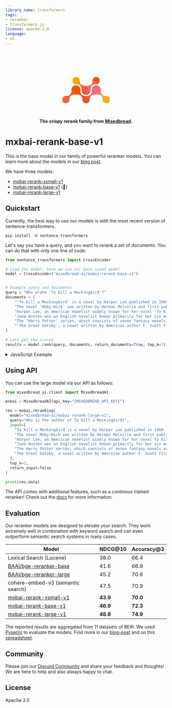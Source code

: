 ```yaml
---
library_name: transformers
tags:
- reranker
- transformers.js
license: apache-2.0
language:
- en
---
```

<br><br>

<p align="center">
<svg xmlns="http://www.w3.org/2000/svg" xml:space="preserve" viewBox="0 0 2020 1130" width="150" height="150" aria-hidden="true"><path fill="#e95a0f" d="M398.167 621.992c-1.387-20.362-4.092-40.739-3.851-61.081.355-30.085 6.873-59.139 21.253-85.976 10.487-19.573 24.09-36.822 40.662-51.515 16.394-14.535 34.338-27.046 54.336-36.182 15.224-6.955 31.006-12.609 47.829-14.168 11.809-1.094 23.753-2.514 35.524-1.836 23.033 1.327 45.131 7.255 66.255 16.75 16.24 7.3 31.497 16.165 45.651 26.969 12.997 9.921 24.412 21.37 34.158 34.509 11.733 15.817 20.849 33.037 25.987 52.018 3.468 12.81 6.438 25.928 7.779 39.097 1.722 16.908 1.642 34.003 2.235 51.021.427 12.253.224 24.547 1.117 36.762 1.677 22.93 4.062 45.764 11.8 67.7 5.376 15.239 12.499 29.55 20.846 43.681l-18.282 20.328c-1.536 1.71-2.795 3.665-4.254 5.448l-19.323 23.533c-13.859-5.449-27.446-11.803-41.657-16.086-13.622-4.106-27.793-6.765-41.905-8.775-15.256-2.173-30.701-3.475-46.105-4.049-23.571-.879-47.178-1.056-70.769-1.029-10.858.013-21.723 1.116-32.57 1.926-5.362.4-10.69 1.255-16.464 1.477-2.758-7.675-5.284-14.865-7.367-22.181-3.108-10.92-4.325-22.554-13.16-31.095-2.598-2.512-5.069-5.341-6.883-8.443-6.366-10.884-12.48-21.917-18.571-32.959-4.178-7.573-8.411-14.375-17.016-18.559-10.34-5.028-19.538-12.387-29.311-18.611-3.173-2.021-6.414-4.312-9.952-5.297-5.857-1.63-11.98-2.301-17.991-3.376z"></path><path fill="#ed6d7b" d="M1478.998 758.842c-12.025.042-24.05.085-36.537-.373-.14-8.536.231-16.569.453-24.607.033-1.179-.315-2.986-1.081-3.4-.805-.434-2.376.338-3.518.81-.856.354-1.562 1.069-3.589 2.521-.239-3.308-.664-5.586-.519-7.827.488-7.544 2.212-15.166 1.554-22.589-1.016-11.451 1.397-14.592-12.332-14.419-3.793.048-3.617-2.803-3.332-5.331.499-4.422 1.45-8.803 1.77-13.233.311-4.316.068-8.672.068-12.861-2.554-.464-4.326-.86-6.12-1.098-4.415-.586-6.051-2.251-5.065-7.31 1.224-6.279.848-12.862 1.276-19.306.19-2.86-.971-4.473-3.794-4.753-4.113-.407-8.242-1.057-12.352-.975-4.663.093-5.192-2.272-4.751-6.012.733-6.229 1.252-12.483 1.875-18.726l1.102-10.495c-5.905-.309-11.146-.805-16.385-.778-3.32.017-5.174-1.4-5.566-4.4-1.172-8.968-2.479-17.944-3.001-26.96-.26-4.484-1.936-5.705-6.005-5.774-9.284-.158-18.563-.594-27.843-.953-7.241-.28-10.137-2.764-11.3-9.899-.746-4.576-2.715-7.801-7.777-8.207-7.739-.621-15.511-.992-23.207-1.961-7.327-.923-14.587-2.415-21.853-3.777-5.021-.941-10.003-2.086-15.003-3.14 4.515-22.952 13.122-44.382 26.284-63.587 18.054-26.344 41.439-47.239 69.102-63.294 15.847-9.197 32.541-16.277 50.376-20.599 16.655-4.036 33.617-5.715 50.622-4.385 33.334 2.606 63.836 13.955 92.415 31.15 15.864 9.545 30.241 20.86 42.269 34.758 8.113 9.374 15.201 19.78 21.718 30.359 10.772 17.484 16.846 36.922 20.611 56.991 1.783 9.503 2.815 19.214 3.318 28.876.758 14.578.755 29.196.65 44.311l-51.545 20.013c-7.779 3.059-15.847 5.376-21.753 12.365-4.73 5.598-10.658 10.316-16.547 14.774-9.9 7.496-18.437 15.988-25.083 26.631-3.333 5.337-7.901 10.381-12.999 14.038-11.355 8.144-17.397 18.973-19.615 32.423l-6.988 41.011z"></path><path fill="#ec663e" d="M318.11 923.047c-.702 17.693-.832 35.433-2.255 53.068-1.699 21.052-6.293 41.512-14.793 61.072-9.001 20.711-21.692 38.693-38.496 53.583-16.077 14.245-34.602 24.163-55.333 30.438-21.691 6.565-43.814 8.127-66.013 6.532-22.771-1.636-43.88-9.318-62.74-22.705-20.223-14.355-35.542-32.917-48.075-54.096-9.588-16.203-16.104-33.55-19.201-52.015-2.339-13.944-2.307-28.011-.403-42.182 2.627-19.545 9.021-37.699 17.963-55.067 11.617-22.564 27.317-41.817 48.382-56.118 15.819-10.74 33.452-17.679 52.444-20.455 8.77-1.282 17.696-1.646 26.568-2.055 11.755-.542 23.534-.562 35.289-1.11 8.545-.399 17.067-1.291 26.193-1.675 1.349 1.77 2.24 3.199 2.835 4.742 4.727 12.261 10.575 23.865 18.636 34.358 7.747 10.084 14.83 20.684 22.699 30.666 3.919 4.972 8.37 9.96 13.609 13.352 7.711 4.994 16.238 8.792 24.617 12.668 5.852 2.707 12.037 4.691 18.074 6.998z"></path><path fill="#ea580e" d="M1285.167 162.995c3.796-29.75 13.825-56.841 32.74-80.577 16.339-20.505 36.013-36.502 59.696-47.614 14.666-6.881 29.971-11.669 46.208-12.749 10.068-.669 20.239-1.582 30.255-.863 16.6 1.191 32.646 5.412 47.9 12.273 19.39 8.722 36.44 20.771 50.582 36.655 15.281 17.162 25.313 37.179 31.49 59.286 5.405 19.343 6.31 39.161 4.705 58.825-2.37 29.045-11.836 55.923-30.451 78.885-10.511 12.965-22.483 24.486-37.181 33.649-5.272-5.613-10.008-11.148-14.539-16.846-5.661-7.118-10.958-14.533-16.78-21.513-4.569-5.478-9.548-10.639-14.624-15.658-3.589-3.549-7.411-6.963-11.551-9.827-5.038-3.485-10.565-6.254-15.798-9.468-8.459-5.195-17.011-9.669-26.988-11.898-12.173-2.72-24.838-4.579-35.622-11.834-1.437-.967-3.433-1.192-5.213-1.542-12.871-2.529-25.454-5.639-36.968-12.471-5.21-3.091-11.564-4.195-17.011-6.965-4.808-2.445-8.775-6.605-13.646-8.851-8.859-4.085-18.114-7.311-27.204-10.896z"></path><path fill="#f8ab00" d="M524.963 311.12c-9.461-5.684-19.513-10.592-28.243-17.236-12.877-9.801-24.031-21.578-32.711-35.412-11.272-17.965-19.605-37.147-21.902-58.403-1.291-11.951-2.434-24.073-1.87-36.034.823-17.452 4.909-34.363 11.581-50.703 8.82-21.603 22.25-39.792 39.568-55.065 18.022-15.894 39.162-26.07 62.351-32.332 19.22-5.19 38.842-6.177 58.37-4.674 23.803 1.831 45.56 10.663 65.062 24.496 17.193 12.195 31.688 27.086 42.894 45.622-11.403 8.296-22.633 16.117-34.092 23.586-17.094 11.142-34.262 22.106-48.036 37.528-8.796 9.848-17.201 20.246-27.131 28.837-16.859 14.585-27.745 33.801-41.054 51.019-11.865 15.349-20.663 33.117-30.354 50.08-5.303 9.283-9.654 19.11-14.434 28.692z"></path><path fill="#ea5227" d="M1060.11 1122.049c-7.377 1.649-14.683 4.093-22.147 4.763-11.519 1.033-23.166 1.441-34.723 1.054-19.343-.647-38.002-4.7-55.839-12.65-15.078-6.72-28.606-15.471-40.571-26.836-24.013-22.81-42.053-49.217-49.518-81.936-1.446-6.337-1.958-12.958-2.235-19.477-.591-13.926-.219-27.909-1.237-41.795-.916-12.5-3.16-24.904-4.408-37.805 1.555-1.381 3.134-2.074 3.778-3.27 4.729-8.79 12.141-15.159 19.083-22.03 5.879-5.818 10.688-12.76 16.796-18.293 6.993-6.335 11.86-13.596 14.364-22.612l8.542-29.993c8.015 1.785 15.984 3.821 24.057 5.286 8.145 1.478 16.371 2.59 24.602 3.493 8.453.927 16.956 1.408 25.891 2.609 1.119 16.09 1.569 31.667 2.521 47.214.676 11.045 1.396 22.154 3.234 33.043 2.418 14.329 5.708 28.527 9.075 42.674 3.499 14.705 4.028 29.929 10.415 44.188 10.157 22.674 18.29 46.25 28.281 69.004 7.175 16.341 12.491 32.973 15.078 50.615.645 4.4 3.256 8.511 4.963 12.755z"></path><path fill="#ea5330" d="M1060.512 1122.031c-2.109-4.226-4.72-8.337-5.365-12.737-2.587-17.642-7.904-34.274-15.078-50.615-9.991-22.755-18.124-46.33-28.281-69.004-6.387-14.259-6.916-29.482-10.415-44.188-3.366-14.147-6.656-28.346-9.075-42.674-1.838-10.889-2.558-21.999-3.234-33.043-.951-15.547-1.401-31.124-2.068-47.146 8.568-.18 17.146.487 25.704.286l41.868-1.4c.907 3.746 1.245 7.04 1.881 10.276l8.651 42.704c.903 4.108 2.334 8.422 4.696 11.829 7.165 10.338 14.809 20.351 22.456 30.345 4.218 5.512 8.291 11.304 13.361 15.955 8.641 7.927 18.065 14.995 27.071 22.532 12.011 10.052 24.452 19.302 40.151 22.854-1.656 11.102-2.391 22.44-5.172 33.253-4.792 18.637-12.38 36.209-23.412 52.216-13.053 18.94-29.086 34.662-49.627 45.055-10.757 5.443-22.443 9.048-34.111 13.501z"></path><path fill="#f8aa05" d="M1989.106 883.951c5.198 8.794 11.46 17.148 15.337 26.491 5.325 12.833 9.744 26.207 12.873 39.737 2.95 12.757 3.224 25.908 1.987 39.219-1.391 14.973-4.643 29.268-10.349 43.034-5.775 13.932-13.477 26.707-23.149 38.405-14.141 17.104-31.215 30.458-50.807 40.488-14.361 7.352-29.574 12.797-45.741 14.594-10.297 1.144-20.732 2.361-31.031 1.894-24.275-1.1-47.248-7.445-68.132-20.263-6.096-3.741-11.925-7.917-17.731-12.342 5.319-5.579 10.361-10.852 15.694-15.811l37.072-34.009c.975-.892 2.113-1.606 3.08-2.505 6.936-6.448 14.765-12.2 20.553-19.556 8.88-11.285 20.064-19.639 31.144-28.292 4.306-3.363 9.06-6.353 12.673-10.358 5.868-6.504 10.832-13.814 16.422-20.582 6.826-8.264 13.727-16.481 20.943-24.401 4.065-4.461 8.995-8.121 13.249-12.424 14.802-14.975 28.77-30.825 45.913-43.317z"></path><path fill="#ed6876" d="M1256.099 523.419c5.065.642 10.047 1.787 15.068 2.728 7.267 1.362 14.526 2.854 21.853 3.777 7.696.97 15.468 1.34 23.207 1.961 5.062.406 7.031 3.631 7.777 8.207 1.163 7.135 4.059 9.62 11.3 9.899l27.843.953c4.069.069 5.745 1.291 6.005 5.774.522 9.016 1.829 17.992 3.001 26.96.392 3 2.246 4.417 5.566 4.4 5.239-.026 10.48.469 16.385.778l-1.102 10.495-1.875 18.726c-.44 3.74.088 6.105 4.751 6.012 4.11-.082 8.239.568 12.352.975 2.823.28 3.984 1.892 3.794 4.753-.428 6.444-.052 13.028-1.276 19.306-.986 5.059.651 6.724 5.065 7.31 1.793.238 3.566.634 6.12 1.098 0 4.189.243 8.545-.068 12.861-.319 4.43-1.27 8.811-1.77 13.233-.285 2.528-.461 5.379 3.332 5.331 13.729-.173 11.316 2.968 12.332 14.419.658 7.423-1.066 15.045-1.554 22.589-.145 2.241.28 4.519.519 7.827 2.026-1.452 2.733-2.167 3.589-2.521 1.142-.472 2.713-1.244 3.518-.81.767.414 1.114 2.221 1.081 3.4l-.917 24.539c-11.215.82-22.45.899-33.636 1.674l-43.952 3.436c-1.086-3.01-2.319-5.571-2.296-8.121.084-9.297-4.468-16.583-9.091-24.116-3.872-6.308-8.764-13.052-9.479-19.987-1.071-10.392-5.716-15.936-14.889-18.979-1.097-.364-2.16-.844-3.214-1.327-7.478-3.428-15.548-5.918-19.059-14.735-.904-2.27-3.657-3.775-5.461-5.723-2.437-2.632-4.615-5.525-7.207-7.987-2.648-2.515-5.352-5.346-8.589-6.777-4.799-2.121-10.074-3.185-15.175-4.596l-15.785-4.155c.274-12.896 1.722-25.901.54-38.662-1.647-17.783-3.457-35.526-2.554-53.352.528-10.426 2.539-20.777 3.948-31.574z"></path><path fill="#f6a200" d="M525.146 311.436c4.597-9.898 8.947-19.725 14.251-29.008 9.691-16.963 18.49-34.73 30.354-50.08 13.309-17.218 24.195-36.434 41.054-51.019 9.93-8.591 18.335-18.989 27.131-28.837 13.774-15.422 30.943-26.386 48.036-37.528 11.459-7.469 22.688-15.29 34.243-23.286 11.705 16.744 19.716 35.424 22.534 55.717 2.231 16.066 2.236 32.441 2.753 49.143-4.756 1.62-9.284 2.234-13.259 4.056-6.43 2.948-12.193 7.513-18.774 9.942-19.863 7.331-33.806 22.349-47.926 36.784-7.86 8.035-13.511 18.275-19.886 27.705-4.434 6.558-9.345 13.037-12.358 20.254-4.249 10.177-6.94 21.004-10.296 31.553-12.33.053-24.741 1.027-36.971-.049-20.259-1.783-40.227-5.567-58.755-14.69-.568-.28-1.295-.235-2.132-.658z"></path><path fill="#f7a80d" d="M1989.057 883.598c-17.093 12.845-31.061 28.695-45.863 43.67-4.254 4.304-9.184 7.963-13.249 12.424-7.216 7.92-14.117 16.137-20.943 24.401-5.59 6.768-10.554 14.078-16.422 20.582-3.614 4.005-8.367 6.995-12.673 10.358-11.08 8.653-22.264 17.007-31.144 28.292-5.788 7.356-13.617 13.108-20.553 19.556-.967.899-2.105 1.614-3.08 2.505l-37.072 34.009c-5.333 4.96-10.375 10.232-15.859 15.505-21.401-17.218-37.461-38.439-48.623-63.592 3.503-1.781 7.117-2.604 9.823-4.637 8.696-6.536 20.392-8.406 27.297-17.714.933-1.258 2.646-1.973 4.065-2.828 17.878-10.784 36.338-20.728 53.441-32.624 10.304-7.167 18.637-17.23 27.583-26.261 3.819-3.855 7.436-8.091 10.3-12.681 12.283-19.68 24.43-39.446 40.382-56.471 12.224-13.047 17.258-29.524 22.539-45.927 15.85 4.193 29.819 12.129 42.632 22.08 10.583 8.219 19.782 17.883 27.42 29.351z"></path><path fill="#ef7a72" d="M1479.461 758.907c1.872-13.734 4.268-27.394 6.525-41.076 2.218-13.45 8.26-24.279 19.615-32.423 5.099-3.657 9.667-8.701 12.999-14.038 6.646-10.643 15.183-19.135 25.083-26.631 5.888-4.459 11.817-9.176 16.547-14.774 5.906-6.99 13.974-9.306 21.753-12.365l51.48-19.549c.753 11.848.658 23.787 1.641 35.637 1.771 21.353 4.075 42.672 11.748 62.955.17.449.107.985-.019 2.158-6.945 4.134-13.865 7.337-20.437 11.143-3.935 2.279-7.752 5.096-10.869 8.384-6.011 6.343-11.063 13.624-17.286 19.727-9.096 8.92-12.791 20.684-18.181 31.587-.202.409-.072.984-.096 1.481-8.488-1.72-16.937-3.682-25.476-5.094-9.689-1.602-19.426-3.084-29.201-3.949-15.095-1.335-30.241-2.1-45.828-3.172z"></path><path fill="#e94e3b" d="M957.995 766.838c-20.337-5.467-38.791-14.947-55.703-27.254-8.2-5.967-15.451-13.238-22.958-20.37 2.969-3.504 5.564-6.772 8.598-9.563 7.085-6.518 11.283-14.914 15.8-23.153 4.933-8.996 10.345-17.743 14.966-26.892 2.642-5.231 5.547-11.01 5.691-16.611.12-4.651.194-8.932 2.577-12.742 8.52-13.621 15.483-28.026 18.775-43.704 2.11-10.049 7.888-18.774 7.81-29.825-.064-9.089 4.291-18.215 6.73-27.313 3.212-11.983 7.369-23.797 9.492-35.968 3.202-18.358 5.133-36.945 7.346-55.466l4.879-45.8c6.693.288 13.386.575 20.54 1.365.13 3.458-.41 6.407-.496 9.37l-1.136 42.595c-.597 11.552-2.067 23.058-3.084 34.59l-3.845 44.478c-.939 10.202-1.779 20.432-3.283 30.557-.96 6.464-4.46 12.646-1.136 19.383.348.706-.426 1.894-.448 2.864-.224 9.918-5.99 19.428-2.196 29.646.103.279-.033.657-.092.983l-8.446 46.205c-1.231 6.469-2.936 12.846-4.364 19.279-1.5 6.757-2.602 13.621-4.456 20.277-3.601 12.93-10.657 25.3-5.627 39.47.368 1.036.234 2.352.017 3.476l-5.949 30.123z"></path><path fill="#ea5043" d="M958.343 767.017c1.645-10.218 3.659-20.253 5.602-30.302.217-1.124.351-2.44-.017-3.476-5.03-14.17 2.026-26.539 5.627-39.47 1.854-6.656 2.956-13.52 4.456-20.277 1.428-6.433 3.133-12.81 4.364-19.279l8.446-46.205c.059-.326.196-.705.092-.983-3.794-10.218 1.972-19.728 2.196-29.646.022-.97.796-2.158.448-2.864-3.324-6.737.176-12.919 1.136-19.383 1.504-10.125 2.344-20.355 3.283-30.557l3.845-44.478c1.017-11.532 2.488-23.038 3.084-34.59.733-14.18.722-28.397 1.136-42.595.086-2.963.626-5.912.956-9.301 5.356-.48 10.714-.527 16.536-.081 2.224 15.098 1.855 29.734 1.625 44.408-.157 10.064 1.439 20.142 1.768 30.23.334 10.235-.035 20.49.116 30.733.084 5.713.789 11.418.861 17.13.054 4.289-.469 8.585-.702 12.879-.072 1.323-.138 2.659-.031 3.975l2.534 34.405-1.707 36.293-1.908 48.69c-.182 8.103.993 16.237.811 24.34-.271 12.076-1.275 24.133-1.787 36.207-.102 2.414-.101 5.283 1.06 7.219 4.327 7.22 4.463 15.215 4.736 23.103.365 10.553.088 21.128.086 31.693-11.44 2.602-22.84.688-34.106-.916-11.486-1.635-22.806-4.434-34.546-6.903z"></path><path fill="#eb5d19" d="M398.091 622.45c6.086.617 12.21 1.288 18.067 2.918 3.539.985 6.779 3.277 9.952 5.297 9.773 6.224 18.971 13.583 29.311 18.611 8.606 4.184 12.839 10.986 17.016 18.559l18.571 32.959c1.814 3.102 4.285 5.931 6.883 8.443 8.835 8.542 10.052 20.175 13.16 31.095 2.082 7.317 4.609 14.507 6.946 22.127-29.472 3.021-58.969 5.582-87.584 15.222-1.185-2.302-1.795-4.362-2.769-6.233-4.398-8.449-6.703-18.174-14.942-24.299-2.511-1.866-5.103-3.814-7.047-6.218-8.358-10.332-17.028-20.276-28.772-26.973 4.423-11.478 9.299-22.806 13.151-34.473 4.406-13.348 6.724-27.18 6.998-41.313.098-5.093.643-10.176 1.06-15.722z"></path><path fill="#e94c32" d="M981.557 392.109c-1.172 15.337-2.617 30.625-4.438 45.869-2.213 18.521-4.144 37.108-7.346 55.466-2.123 12.171-6.28 23.985-9.492 35.968-2.439 9.098-6.794 18.224-6.73 27.313.078 11.051-5.7 19.776-7.81 29.825-3.292 15.677-10.255 30.082-18.775 43.704-2.383 3.81-2.458 8.091-2.577 12.742-.144 5.6-3.049 11.38-5.691 16.611-4.621 9.149-10.033 17.896-14.966 26.892-4.517 8.239-8.715 16.635-15.8 23.153-3.034 2.791-5.629 6.06-8.735 9.255-12.197-10.595-21.071-23.644-29.301-37.24-7.608-12.569-13.282-25.962-17.637-40.37 13.303-6.889 25.873-13.878 35.311-25.315.717-.869 1.934-1.312 2.71-2.147 5.025-5.405 10.515-10.481 14.854-16.397 6.141-8.374 10.861-17.813 17.206-26.008 8.22-10.618 13.657-22.643 20.024-34.466 4.448-.626 6.729-3.21 8.114-6.89 1.455-3.866 2.644-7.895 4.609-11.492 4.397-8.05 9.641-15.659 13.708-23.86 3.354-6.761 5.511-14.116 8.203-21.206 5.727-15.082 7.277-31.248 12.521-46.578 3.704-10.828 3.138-23.116 4.478-34.753l7.56-.073z"></path><path fill="#f7a617" d="M1918.661 831.99c-4.937 16.58-9.971 33.057-22.196 46.104-15.952 17.025-28.099 36.791-40.382 56.471-2.864 4.59-6.481 8.825-10.3 12.681-8.947 9.031-17.279 19.094-27.583 26.261-17.103 11.896-35.564 21.84-53.441 32.624-1.419.856-3.132 1.571-4.065 2.828-6.904 9.308-18.6 11.178-27.297 17.714-2.705 2.033-6.319 2.856-9.874 4.281-3.413-9.821-6.916-19.583-9.36-29.602-1.533-6.284-1.474-12.957-1.665-19.913 1.913-.78 3.374-1.057 4.81-1.431 15.822-4.121 31.491-8.029 43.818-20.323 9.452-9.426 20.371-17.372 30.534-26.097 6.146-5.277 13.024-10.052 17.954-16.326 14.812-18.848 28.876-38.285 43.112-57.581 2.624-3.557 5.506-7.264 6.83-11.367 2.681-8.311 4.375-16.94 6.476-25.438 17.89.279 35.333 3.179 52.629 9.113z"></path><path fill="#ea553a" d="M1172.91 977.582c-15.775-3.127-28.215-12.377-40.227-22.43-9.005-7.537-18.43-14.605-27.071-22.532-5.07-4.651-9.143-10.443-13.361-15.955-7.647-9.994-15.291-20.007-22.456-30.345-2.361-3.407-3.792-7.72-4.696-11.829-3.119-14.183-5.848-28.453-8.651-42.704-.636-3.236-.974-6.53-1.452-10.209 15.234-2.19 30.471-3.969 46.408-5.622 2.692 5.705 4.882 11.222 6.63 16.876 2.9 9.381 7.776 17.194 15.035 24.049 7.056 6.662 13.305 14.311 19.146 22.099 9.509 12.677 23.01 19.061 36.907 25.054-1.048 7.441-2.425 14.854-3.066 22.33-.956 11.162-1.393 22.369-2.052 33.557l-1.096 17.661z"></path><path fill="#ea5453" d="M1163.123 704.036c-4.005 5.116-7.685 10.531-12.075 15.293-12.842 13.933-27.653 25.447-44.902 34.538-3.166-5.708-5.656-11.287-8.189-17.251-3.321-12.857-6.259-25.431-9.963-37.775-4.6-15.329-10.6-30.188-11.349-46.562-.314-6.871-1.275-14.287-7.114-19.644-1.047-.961-1.292-3.053-1.465-4.67l-4.092-39.927c-.554-5.245-.383-10.829-2.21-15.623-3.622-9.503-4.546-19.253-4.688-29.163-.088-6.111 1.068-12.256.782-18.344-.67-14.281-1.76-28.546-2.9-42.8-.657-8.222-1.951-16.395-2.564-24.62-.458-6.137-.285-12.322-.104-18.21.959 5.831 1.076 11.525 2.429 16.909 2.007 7.986 5.225 15.664 7.324 23.632 3.222 12.23 1.547 25.219 6.728 37.355 4.311 10.099 6.389 21.136 9.732 31.669 2.228 7.02 6.167 13.722 7.121 20.863 1.119 8.376 6.1 13.974 10.376 20.716l2.026 10.576c1.711 9.216 3.149 18.283 8.494 26.599 6.393 9.946 11.348 20.815 16.943 31.276 4.021 7.519 6.199 16.075 12.925 22.065l24.462 22.26c.556.503 1.507.571 2.274.841z"></path><path fill="#ea5b15" d="M1285.092 163.432c9.165 3.148 18.419 6.374 27.279 10.459 4.871 2.246 8.838 6.406 13.646 8.851 5.446 2.77 11.801 3.874 17.011 6.965 11.514 6.831 24.097 9.942 36.968 12.471 1.78.35 3.777.576 5.213 1.542 10.784 7.255 23.448 9.114 35.622 11.834 9.977 2.23 18.529 6.703 26.988 11.898 5.233 3.214 10.76 5.983 15.798 9.468 4.14 2.864 7.962 6.279 11.551 9.827 5.076 5.02 10.056 10.181 14.624 15.658 5.822 6.98 11.119 14.395 16.78 21.513 4.531 5.698 9.267 11.233 14.222 16.987-10.005 5.806-20.07 12.004-30.719 16.943-7.694 3.569-16.163 5.464-24.688 7.669-2.878-7.088-5.352-13.741-7.833-20.392-.802-2.15-1.244-4.55-2.498-6.396-4.548-6.7-9.712-12.999-14.011-19.847-6.672-10.627-15.34-18.93-26.063-25.376-9.357-5.625-18.367-11.824-27.644-17.587-6.436-3.997-12.902-8.006-19.659-11.405-5.123-2.577-11.107-3.536-16.046-6.37-17.187-9.863-35.13-17.887-54.031-23.767-4.403-1.37-8.953-2.267-13.436-3.382l.926-27.565z"></path><path fill="#ea504b" d="M1098 737l7.789 16.893c-15.04 9.272-31.679 15.004-49.184 17.995-9.464 1.617-19.122 2.097-29.151 3.019-.457-10.636-.18-21.211-.544-31.764-.273-7.888-.409-15.883-4.736-23.103-1.16-1.936-1.162-4.805-1.06-7.219l1.787-36.207c.182-8.103-.993-16.237-.811-24.34.365-16.236 1.253-32.461 1.908-48.69.484-12 .942-24.001 1.98-36.069 5.57 10.19 10.632 20.42 15.528 30.728 1.122 2.362 2.587 5.09 2.339 7.488-1.536 14.819 5.881 26.839 12.962 38.33 10.008 16.241 16.417 33.54 20.331 51.964 2.285 10.756 4.729 21.394 11.958 30.165L1098 737z"></path><path fill="#f6a320" d="M1865.78 822.529c-1.849 8.846-3.544 17.475-6.224 25.786-1.323 4.102-4.206 7.81-6.83 11.367l-43.112 57.581c-4.93 6.273-11.808 11.049-17.954 16.326-10.162 8.725-21.082 16.671-30.534 26.097-12.327 12.294-27.997 16.202-43.818 20.323-1.436.374-2.897.651-4.744.986-1.107-17.032-1.816-34.076-2.079-51.556 1.265-.535 2.183-.428 2.888-.766 10.596-5.072 20.8-11.059 32.586-13.273 1.69-.317 3.307-1.558 4.732-2.662l26.908-21.114c4.992-4.003 11.214-7.393 14.381-12.585 11.286-18.5 22.363-37.263 27.027-58.87l36.046 1.811c3.487.165 6.983.14 10.727.549z"></path><path fill="#ec6333" d="M318.448 922.814c-6.374-2.074-12.56-4.058-18.412-6.765-8.379-3.876-16.906-7.675-24.617-12.668-5.239-3.392-9.69-8.381-13.609-13.352-7.87-9.983-14.953-20.582-22.699-30.666-8.061-10.493-13.909-22.097-18.636-34.358-.595-1.543-1.486-2.972-2.382-4.783 6.84-1.598 13.797-3.023 20.807-4.106 18.852-2.912 36.433-9.493 53.737-17.819.697.888.889 1.555 1.292 2.051l17.921 21.896c4.14 4.939 8.06 10.191 12.862 14.412 5.67 4.984 12.185 9.007 18.334 13.447-8.937 16.282-16.422 33.178-20.696 51.31-1.638 6.951-2.402 14.107-3.903 21.403z"></path><path fill="#f49700" d="M623.467 326.903c2.893-10.618 5.584-21.446 9.833-31.623 3.013-7.217 7.924-13.696 12.358-20.254 6.375-9.43 12.026-19.67 19.886-27.705 14.12-14.434 28.063-29.453 47.926-36.784 6.581-2.429 12.344-6.994 18.774-9.942 3.975-1.822 8.503-2.436 13.186-3.592 1.947 18.557 3.248 37.15 8.307 55.686-15.453 7.931-28.853 18.092-40.46 29.996-10.417 10.683-19.109 23.111-28.013 35.175-3.238 4.388-4.888 9.948-7.262 14.973-17.803-3.987-35.767-6.498-54.535-5.931z"></path><path fill="#ea544c" d="M1097.956 736.615c-2.925-3.218-5.893-6.822-8.862-10.425-7.229-8.771-9.672-19.409-11.958-30.165-3.914-18.424-10.323-35.722-20.331-51.964-7.081-11.491-14.498-23.511-12.962-38.33.249-2.398-1.217-5.126-2.339-7.488l-15.232-31.019-3.103-34.338c-.107-1.316-.041-2.653.031-3.975.233-4.294.756-8.59.702-12.879-.072-5.713-.776-11.417-.861-17.13l-.116-30.733c-.329-10.088-1.926-20.166-1.768-30.23.23-14.674.599-29.31-1.162-44.341 9.369-.803 18.741-1.179 28.558-1.074 1.446 15.814 2.446 31.146 3.446 46.478.108 6.163-.064 12.348.393 18.485.613 8.225 1.907 16.397 2.564 24.62l2.9 42.8c.286 6.088-.869 12.234-.782 18.344.142 9.91 1.066 19.661 4.688 29.163 1.827 4.794 1.657 10.377 2.21 15.623l4.092 39.927c.172 1.617.417 3.71 1.465 4.67 5.839 5.357 6.8 12.773 7.114 19.644.749 16.374 6.749 31.233 11.349 46.562 3.704 12.344 6.642 24.918 9.963 37.775z"></path><path fill="#ec5c61" d="M1204.835 568.008c1.254 25.351-1.675 50.16-10.168 74.61-8.598-4.883-18.177-8.709-24.354-15.59-7.44-8.289-13.929-17.442-21.675-25.711-8.498-9.072-16.731-18.928-21.084-31.113-.54-1.513-1.691-2.807-2.594-4.564-4.605-9.247-7.706-18.544-7.96-29.09-.835-7.149-1.214-13.944-2.609-20.523-2.215-10.454-5.626-20.496-7.101-31.302-2.513-18.419-7.207-36.512-5.347-55.352.24-2.43-.17-4.949-.477-7.402l-4.468-34.792c2.723-.379 5.446-.757 8.585-.667 1.749 8.781 2.952 17.116 4.448 25.399 1.813 10.037 3.64 20.084 5.934 30.017 1.036 4.482 3.953 8.573 4.73 13.064 1.794 10.377 4.73 20.253 9.272 29.771 2.914 6.105 4.761 12.711 7.496 18.912 2.865 6.496 6.264 12.755 9.35 19.156 3.764 7.805 7.667 15.013 16.1 19.441 7.527 3.952 13.713 10.376 20.983 14.924 6.636 4.152 13.932 7.25 20.937 10.813z"></path><path fill="#ed676f" d="M1140.75 379.231c18.38-4.858 36.222-11.21 53.979-18.971 3.222 3.368 5.693 6.744 8.719 9.512 2.333 2.134 5.451 5.07 8.067 4.923 7.623-.429 12.363 2.688 17.309 8.215 5.531 6.18 12.744 10.854 19.224 16.184-5.121 7.193-10.461 14.241-15.323 21.606-13.691 20.739-22.99 43.255-26.782 67.926-.543 3.536-1.281 7.043-2.366 10.925-14.258-6.419-26.411-14.959-32.731-29.803-1.087-2.553-2.596-4.93-3.969-7.355-1.694-2.993-3.569-5.89-5.143-8.943-1.578-3.062-2.922-6.249-4.295-9.413-1.57-3.621-3.505-7.163-4.47-10.946-1.257-4.93-.636-10.572-2.725-15.013-5.831-12.397-7.467-25.628-9.497-38.847z"></path><path fill="#ed656e" d="M1254.103 647.439c5.325.947 10.603 2.272 15.847 3.722 5.101 1.41 10.376 2.475 15.175 4.596 3.237 1.431 5.942 4.262 8.589 6.777 2.592 2.462 4.77 5.355 7.207 7.987 1.804 1.948 4.557 3.453 5.461 5.723 3.51 8.817 11.581 11.307 19.059 14.735 1.053.483 2.116.963 3.214 1.327 9.172 3.043 13.818 8.587 14.889 18.979.715 6.935 5.607 13.679 9.479 19.987 4.623 7.533 9.175 14.819 9.091 24.116-.023 2.55 1.21 5.111 1.874 8.055-19.861 2.555-39.795 4.296-59.597 9.09l-11.596-23.203c-1.107-2.169-2.526-4.353-4.307-5.975-7.349-6.694-14.863-13.209-22.373-19.723l-17.313-14.669c-2.776-2.245-5.935-4.017-8.92-6.003l11.609-38.185c1.508-5.453 1.739-11.258 2.613-17.336z"></path><path fill="#ec6168" d="M1140.315 379.223c2.464 13.227 4.101 26.459 9.931 38.856 2.089 4.441 1.468 10.083 2.725 15.013.965 3.783 2.9 7.325 4.47 10.946 1.372 3.164 2.716 6.351 4.295 9.413 1.574 3.053 3.449 5.95 5.143 8.943 1.372 2.425 2.882 4.803 3.969 7.355 6.319 14.844 18.473 23.384 32.641 30.212.067 5.121-.501 10.201-.435 15.271l.985 38.117c.151 4.586.616 9.162.868 14.201-7.075-3.104-14.371-6.202-21.007-10.354-7.269-4.548-13.456-10.972-20.983-14.924-8.434-4.428-12.337-11.637-16.1-19.441-3.087-6.401-6.485-12.66-9.35-19.156-2.735-6.201-4.583-12.807-7.496-18.912-4.542-9.518-7.477-19.394-9.272-29.771-.777-4.491-3.694-8.581-4.73-13.064-2.294-9.933-4.121-19.98-5.934-30.017-1.496-8.283-2.699-16.618-4.036-25.335 10.349-2.461 20.704-4.511 31.054-6.582.957-.191 1.887-.515 3.264-.769z"></path><path fill="#e94c28" d="M922 537c-6.003 11.784-11.44 23.81-19.66 34.428-6.345 8.196-11.065 17.635-17.206 26.008-4.339 5.916-9.828 10.992-14.854 16.397-.776.835-1.993 1.279-2.71 2.147-9.439 11.437-22.008 18.427-35.357 24.929-4.219-10.885-6.942-22.155-7.205-33.905l-.514-49.542c7.441-2.893 14.452-5.197 21.334-7.841 1.749-.672 3.101-2.401 4.604-3.681 6.749-5.745 12.845-12.627 20.407-16.944 7.719-4.406 14.391-9.101 18.741-16.889.626-1.122 1.689-2.077 2.729-2.877 7.197-5.533 12.583-12.51 16.906-20.439.68-1.247 2.495-1.876 4.105-2.651 2.835 1.408 5.267 2.892 7.884 3.892 3.904 1.491 4.392 3.922 2.833 7.439-1.47 3.318-2.668 6.756-4.069 10.106-1.247 2.981-.435 5.242 2.413 6.544 2.805 1.282 3.125 3.14 1.813 5.601l-6.907 12.799L922 537z"></path><path fill="#eb5659" d="M1124.995 566c.868 1.396 2.018 2.691 2.559 4.203 4.353 12.185 12.586 22.041 21.084 31.113 7.746 8.269 14.235 17.422 21.675 25.711 6.176 6.881 15.756 10.707 24.174 15.932-6.073 22.316-16.675 42.446-31.058 60.937-1.074-.131-2.025-.199-2.581-.702l-24.462-22.26c-6.726-5.99-8.904-14.546-12.925-22.065-5.594-10.461-10.55-21.33-16.943-31.276-5.345-8.315-6.783-17.383-8.494-26.599-.63-3.394-1.348-6.772-1.738-10.848-.371-6.313-1.029-11.934-1.745-18.052l6.34 4.04 1.288-.675-2.143-15.385 9.454 1.208v-8.545L1124.995 566z"></path><path fill="#f5a02d" d="M1818.568 820.096c-4.224 21.679-15.302 40.442-26.587 58.942-3.167 5.192-9.389 8.582-14.381 12.585l-26.908 21.114c-1.425 1.104-3.042 2.345-4.732 2.662-11.786 2.214-21.99 8.201-32.586 13.273-.705.338-1.624.231-2.824.334a824.35 824.35 0 0 1-8.262-42.708c4.646-2.14 9.353-3.139 13.269-5.47 5.582-3.323 11.318-6.942 15.671-11.652 7.949-8.6 14.423-18.572 22.456-27.081 8.539-9.046 13.867-19.641 18.325-30.922l46.559 8.922z"></path><path fill="#eb5a57" d="M1124.96 565.639c-5.086-4.017-10.208-8.395-15.478-12.901v8.545l-9.454-1.208 2.143 15.385-1.288.675-6.34-4.04c.716 6.118 1.375 11.74 1.745 17.633-4.564-6.051-9.544-11.649-10.663-20.025-.954-7.141-4.892-13.843-7.121-20.863-3.344-10.533-5.421-21.57-9.732-31.669-5.181-12.135-3.506-25.125-6.728-37.355-2.099-7.968-5.317-15.646-7.324-23.632-1.353-5.384-1.47-11.078-2.429-16.909l-3.294-46.689a278.63 278.63 0 0 1 27.57-2.084c2.114 12.378 3.647 24.309 5.479 36.195 1.25 8.111 2.832 16.175 4.422 24.23 1.402 7.103 2.991 14.169 4.55 21.241 1.478 6.706.273 14.002 4.6 20.088 5.401 7.597 7.176 16.518 9.467 25.337 1.953 7.515 5.804 14.253 11.917 19.406.254 10.095 3.355 19.392 7.96 28.639z"></path><path fill="#ea541c" d="M911.651 810.999c-2.511 10.165-5.419 20.146-8.2 30.162-2.503 9.015-7.37 16.277-14.364 22.612-6.108 5.533-10.917 12.475-16.796 18.293-6.942 6.871-14.354 13.24-19.083 22.03-.644 1.196-2.222 1.889-3.705 2.857-2.39-7.921-4.101-15.991-6.566-23.823-5.451-17.323-12.404-33.976-23.414-48.835l21.627-21.095c3.182-3.29 5.532-7.382 8.295-11.083l10.663-14.163c9.528 4.78 18.925 9.848 28.625 14.247 7.324 3.321 15.036 5.785 22.917 8.799z"></path><path fill="#eb5d19" d="M1284.092 191.421c4.557.69 9.107 1.587 13.51 2.957 18.901 5.881 36.844 13.904 54.031 23.767 4.938 2.834 10.923 3.792 16.046 6.37 6.757 3.399 13.224 7.408 19.659 11.405l27.644 17.587c10.723 6.446 19.392 14.748 26.063 25.376 4.299 6.848 9.463 13.147 14.011 19.847 1.254 1.847 1.696 4.246 2.498 6.396l7.441 20.332c-11.685 1.754-23.379 3.133-35.533 4.037-.737-2.093-.995-3.716-1.294-5.33-3.157-17.057-14.048-30.161-23.034-44.146-3.027-4.71-7.786-8.529-12.334-11.993-9.346-7.116-19.004-13.834-28.688-20.491-6.653-4.573-13.311-9.251-20.431-13.002-8.048-4.24-16.479-7.85-24.989-11.091-11.722-4.465-23.673-8.328-35.527-12.449l.927-19.572z"></path><path fill="#eb5e24" d="M1283.09 211.415c11.928 3.699 23.88 7.562 35.602 12.027 8.509 3.241 16.941 6.852 24.989 11.091 7.12 3.751 13.778 8.429 20.431 13.002 9.684 6.657 19.342 13.375 28.688 20.491 4.548 3.463 9.307 7.283 12.334 11.993 8.986 13.985 19.877 27.089 23.034 44.146.299 1.615.557 3.237.836 5.263-13.373-.216-26.749-.839-40.564-1.923-2.935-9.681-4.597-18.92-12.286-26.152-15.577-14.651-30.4-30.102-45.564-45.193-.686-.683-1.626-1.156-2.516-1.584l-47.187-22.615 2.203-20.546z"></path><path fill="#e9511f" d="M913 486.001c-1.29.915-3.105 1.543-3.785 2.791-4.323 7.929-9.709 14.906-16.906 20.439-1.04.8-2.103 1.755-2.729 2.877-4.35 7.788-11.022 12.482-18.741 16.889-7.562 4.317-13.658 11.199-20.407 16.944-1.503 1.28-2.856 3.009-4.604 3.681-6.881 2.643-13.893 4.948-21.262 7.377-.128-11.151.202-22.302.378-33.454.03-1.892-.6-3.795-.456-6.12 13.727-1.755 23.588-9.527 33.278-17.663 2.784-2.337 6.074-4.161 8.529-6.784l29.057-31.86c1.545-1.71 3.418-3.401 4.221-5.459 5.665-14.509 11.49-28.977 16.436-43.736 2.817-8.407 4.074-17.338 6.033-26.032 5.039.714 10.078 1.427 15.536 2.629-.909 8.969-2.31 17.438-3.546 25.931-2.41 16.551-5.84 32.839-11.991 48.461L913 486.001z"></path><path fill="#ea5741" d="M1179.451 903.828c-14.224-5.787-27.726-12.171-37.235-24.849-5.841-7.787-12.09-15.436-19.146-22.099-7.259-6.854-12.136-14.667-15.035-24.049-1.748-5.654-3.938-11.171-6.254-17.033 15.099-4.009 30.213-8.629 44.958-15.533l28.367 36.36c6.09 8.015 13.124 14.75 22.72 18.375-7.404 14.472-13.599 29.412-17.48 45.244-.271 1.106-.382 2.25-.895 3.583z"></path><path fill="#ea522a" d="M913.32 486.141c2.693-7.837 5.694-15.539 8.722-23.231 6.151-15.622 9.581-31.91 11.991-48.461l3.963-25.861c7.582.317 15.168 1.031 22.748 1.797 4.171.421 8.333.928 12.877 1.596-.963 11.836-.398 24.125-4.102 34.953-5.244 15.33-6.794 31.496-12.521 46.578-2.692 7.09-4.849 14.445-8.203 21.206-4.068 8.201-9.311 15.81-13.708 23.86-1.965 3.597-3.154 7.627-4.609 11.492-1.385 3.68-3.666 6.265-8.114 6.89-1.994-1.511-3.624-3.059-5.077-4.44l6.907-12.799c1.313-2.461.993-4.318-1.813-5.601-2.849-1.302-3.66-3.563-2.413-6.544 1.401-3.35 2.599-6.788 4.069-10.106 1.558-3.517 1.071-5.948-2.833-7.439-2.617-1-5.049-2.484-7.884-3.892z"></path><path fill="#eb5e24" d="M376.574 714.118c12.053 6.538 20.723 16.481 29.081 26.814 1.945 2.404 4.537 4.352 7.047 6.218 8.24 6.125 10.544 15.85 14.942 24.299.974 1.871 1.584 3.931 2.376 6.29-7.145 3.719-14.633 6.501-21.386 10.517-9.606 5.713-18.673 12.334-28.425 18.399-3.407-3.73-6.231-7.409-9.335-10.834l-30.989-33.862c11.858-11.593 22.368-24.28 31.055-38.431 1.86-3.031 3.553-6.164 5.632-9.409z"></path><path fill="#e95514" d="M859.962 787.636c-3.409 5.037-6.981 9.745-10.516 14.481-2.763 3.701-5.113 7.792-8.295 11.083-6.885 7.118-14.186 13.834-21.65 20.755-13.222-17.677-29.417-31.711-48.178-42.878-.969-.576-2.068-.934-3.27-1.709 6.28-8.159 12.733-15.993 19.16-23.849 1.459-1.783 2.718-3.738 4.254-5.448l18.336-19.969c4.909 5.34 9.619 10.738 14.081 16.333 9.72 12.19 21.813 21.566 34.847 29.867.411.262.725.674 1.231 1.334z"></path><path fill="#eb5f2d" d="M339.582 762.088l31.293 33.733c3.104 3.425 5.928 7.104 9.024 10.979-12.885 11.619-24.548 24.139-33.899 38.704-.872 1.359-1.56 2.837-2.644 4.428-6.459-4.271-12.974-8.294-18.644-13.278-4.802-4.221-8.722-9.473-12.862-14.412l-17.921-21.896c-.403-.496-.595-1.163-.926-2.105 16.738-10.504 32.58-21.87 46.578-36.154z"></path><path fill="#f28d00" d="M678.388 332.912c1.989-5.104 3.638-10.664 6.876-15.051 8.903-12.064 17.596-24.492 28.013-35.175 11.607-11.904 25.007-22.064 40.507-29.592 4.873 11.636 9.419 23.412 13.67 35.592-5.759 4.084-11.517 7.403-16.594 11.553-4.413 3.607-8.124 8.092-12.023 12.301-5.346 5.772-10.82 11.454-15.782 17.547-3.929 4.824-7.17 10.208-10.716 15.344l-33.95-12.518z"></path><path fill="#f08369" d="M1580.181 771.427c-.191-.803-.322-1.377-.119-1.786 5.389-10.903 9.084-22.666 18.181-31.587 6.223-6.103 11.276-13.385 17.286-19.727 3.117-3.289 6.933-6.105 10.869-8.384 6.572-3.806 13.492-7.009 20.461-10.752 1.773 3.23 3.236 6.803 4.951 10.251l12.234 24.993c-1.367 1.966-2.596 3.293-3.935 4.499-7.845 7.07-16.315 13.564-23.407 21.32-6.971 7.623-12.552 16.517-18.743 24.854l-37.777-13.68z"></path><path fill="#f18b5e" d="M1618.142 785.4c6.007-8.63 11.588-17.524 18.559-25.147 7.092-7.755 15.562-14.249 23.407-21.32 1.338-1.206 2.568-2.534 3.997-4.162l28.996 33.733c1.896 2.205 4.424 3.867 6.66 6.394-6.471 7.492-12.967 14.346-19.403 21.255l-18.407 19.953c-12.958-12.409-27.485-22.567-43.809-30.706z"></path><path fill="#f49c3a" d="M1771.617 811.1c-4.066 11.354-9.394 21.949-17.933 30.995-8.032 8.509-14.507 18.481-22.456 27.081-4.353 4.71-10.089 8.329-15.671 11.652-3.915 2.331-8.623 3.331-13.318 5.069-4.298-9.927-8.255-19.998-12.1-30.743 4.741-4.381 9.924-7.582 13.882-11.904 7.345-8.021 14.094-16.603 20.864-25.131 4.897-6.168 9.428-12.626 14.123-18.955l32.61 11.936z"></path><path fill="#f08000" d="M712.601 345.675c3.283-5.381 6.524-10.765 10.453-15.589 4.962-6.093 10.435-11.774 15.782-17.547 3.899-4.21 7.61-8.695 12.023-12.301 5.078-4.15 10.836-7.469 16.636-11.19a934.12 934.12 0 0 1 23.286 35.848c-4.873 6.234-9.676 11.895-14.63 17.421l-25.195 27.801c-11.713-9.615-24.433-17.645-38.355-24.443z"></path><path fill="#ed6e04" d="M751.11 370.42c8.249-9.565 16.693-18.791 25.041-28.103 4.954-5.526 9.757-11.187 14.765-17.106 7.129 6.226 13.892 13.041 21.189 19.225 5.389 4.567 11.475 8.312 17.53 12.92-5.51 7.863-10.622 15.919-17.254 22.427-8.881 8.716-18.938 16.233-28.49 24.264-5.703-6.587-11.146-13.427-17.193-19.682-4.758-4.921-10.261-9.121-15.587-13.944z"></path><path fill="#ea541c" d="M921.823 385.544c-1.739 9.04-2.995 17.971-5.813 26.378-4.946 14.759-10.771 29.227-16.436 43.736-.804 2.058-2.676 3.749-4.221 5.459l-29.057 31.86c-2.455 2.623-5.745 4.447-8.529 6.784-9.69 8.135-19.551 15.908-33.208 17.237-1.773-9.728-3.147-19.457-4.091-29.6l36.13-16.763c.581-.267 1.046-.812 1.525-1.269 8.033-7.688 16.258-15.19 24.011-23.152 4.35-4.467 9.202-9.144 11.588-14.69 6.638-15.425 15.047-30.299 17.274-47.358 3.536.344 7.072.688 10.829 1.377z"></path><path fill="#f3944d" d="M1738.688 798.998c-4.375 6.495-8.906 12.953-13.803 19.121-6.771 8.528-13.519 17.11-20.864 25.131-3.958 4.322-9.141 7.523-13.925 11.54-8.036-13.464-16.465-26.844-27.999-38.387 5.988-6.951 12.094-13.629 18.261-20.25l19.547-20.95 38.783 23.794z"></path><path fill="#ec6168" d="M1239.583 703.142c3.282 1.805 6.441 3.576 9.217 5.821 5.88 4.755 11.599 9.713 17.313 14.669l22.373 19.723c1.781 1.622 3.2 3.806 4.307 5.975 3.843 7.532 7.477 15.171 11.194 23.136-10.764 4.67-21.532 8.973-32.69 12.982l-22.733-27.366c-2.003-2.416-4.096-4.758-6.194-7.093-3.539-3.94-6.927-8.044-10.74-11.701-2.57-2.465-5.762-4.283-8.675-6.39l16.627-29.755z"></path><path fill="#ec663e" d="M1351.006 332.839l-28.499 10.33c-.294.107-.533.367-1.194.264-11.067-19.018-27.026-32.559-44.225-44.855-4.267-3.051-8.753-5.796-13.138-8.682l9.505-24.505c10.055 4.069 19.821 8.227 29.211 13.108 3.998 2.078 7.299 5.565 10.753 8.598 3.077 2.701 5.743 5.891 8.926 8.447 4.116 3.304 9.787 5.345 12.62 9.432 6.083 8.777 10.778 18.517 16.041 27.863z"></path><path fill="#eb5e5b" d="M1222.647 733.051c3.223 1.954 6.415 3.771 8.985 6.237 3.813 3.658 7.201 7.761 10.74 11.701l6.194 7.093 22.384 27.409c-13.056 6.836-25.309 14.613-36.736 24.161l-39.323-44.7 24.494-27.846c1.072-1.224 1.974-2.598 3.264-4.056z"></path><path fill="#ea580e" d="M876.001 376.171c5.874 1.347 11.748 2.694 17.812 4.789-.81 5.265-2.687 9.791-2.639 14.296.124 11.469-4.458 20.383-12.73 27.863-2.075 1.877-3.659 4.286-5.668 6.248l-22.808 21.967c-.442.422-1.212.488-1.813.757l-23.113 10.389-9.875 4.514c-2.305-6.09-4.609-12.181-6.614-18.676 7.64-4.837 15.567-8.54 22.18-13.873 9.697-7.821 18.931-16.361 27.443-25.455 5.613-5.998 12.679-11.331 14.201-20.475.699-4.2 2.384-8.235 3.623-12.345z"></path><path fill="#e95514" d="M815.103 467.384c3.356-1.894 6.641-3.415 9.94-4.903l23.113-10.389c.6-.269 1.371-.335 1.813-.757l22.808-21.967c2.008-1.962 3.593-4.371 5.668-6.248 8.272-7.48 12.854-16.394 12.73-27.863-.049-4.505 1.828-9.031 2.847-13.956 5.427.559 10.836 1.526 16.609 2.68-1.863 17.245-10.272 32.119-16.91 47.544-2.387 5.546-7.239 10.223-11.588 14.69-7.753 7.962-15.978 15.464-24.011 23.152-.478.458-.944 1.002-1.525 1.269l-36.069 16.355c-2.076-6.402-3.783-12.81-5.425-19.607z"></path><path fill="#eb620b" d="M783.944 404.402c9.499-8.388 19.556-15.905 28.437-24.621 6.631-6.508 11.744-14.564 17.575-22.273 9.271 4.016 18.501 8.375 27.893 13.43-4.134 7.07-8.017 13.778-12.833 19.731-5.785 7.15-12.109 13.917-18.666 20.376-7.99 7.869-16.466 15.244-24.731 22.832l-17.674-29.475z"></path><path fill="#ea544c" d="M1197.986 854.686c-9.756-3.309-16.79-10.044-22.88-18.059l-28.001-36.417c8.601-5.939 17.348-11.563 26.758-17.075 1.615 1.026 2.639 1.876 3.505 2.865l26.664 30.44c3.723 4.139 7.995 7.785 12.017 11.656l-18.064 26.591z"></path><path fill="#ec6333" d="M1351.41 332.903c-5.667-9.409-10.361-19.149-16.445-27.926-2.833-4.087-8.504-6.128-12.62-9.432-3.184-2.555-5.849-5.745-8.926-8.447-3.454-3.033-6.756-6.52-10.753-8.598-9.391-4.88-19.157-9.039-29.138-13.499 1.18-5.441 2.727-10.873 4.81-16.607 11.918 4.674 24.209 8.261 34.464 14.962 14.239 9.304 29.011 18.453 39.595 32.464 2.386 3.159 5.121 6.077 7.884 8.923 6.564 6.764 10.148 14.927 11.723 24.093l-20.594 4.067z"></path><path fill="#eb5e5b" d="M1117 536.549c-6.113-4.702-9.965-11.44-11.917-18.955-2.292-8.819-4.066-17.74-9.467-25.337-4.327-6.085-3.122-13.382-4.6-20.088l-4.55-21.241c-1.59-8.054-3.172-16.118-4.422-24.23l-5.037-36.129c6.382-1.43 12.777-2.462 19.582-3.443 1.906 11.646 3.426 23.24 4.878 34.842.307 2.453.717 4.973.477 7.402-1.86 18.84 2.834 36.934 5.347 55.352 1.474 10.806 4.885 20.848 7.101 31.302 1.394 6.579 1.774 13.374 2.609 20.523z"></path><path fill="#ec644b" d="M1263.638 290.071c4.697 2.713 9.183 5.458 13.45 8.509 17.199 12.295 33.158 25.836 43.873 44.907-8.026 4.725-16.095 9.106-24.83 13.372-11.633-15.937-25.648-28.515-41.888-38.689-1.609-1.008-3.555-1.48-5.344-2.2 2.329-3.852 4.766-7.645 6.959-11.573l7.78-14.326z"></path><path fill="#eb5f2d" d="M1372.453 328.903c-2.025-9.233-5.608-17.396-12.172-24.16-2.762-2.846-5.498-5.764-7.884-8.923-10.584-14.01-25.356-23.16-39.595-32.464-10.256-6.701-22.546-10.289-34.284-15.312.325-5.246 1.005-10.444 2.027-15.863l47.529 22.394c.89.428 1.83.901 2.516 1.584l45.564 45.193c7.69 7.233 9.352 16.472 11.849 26.084-5.032.773-10.066 1.154-15.55 1.466z"></path><path fill="#e95a0f" d="M801.776 434.171c8.108-7.882 16.584-15.257 24.573-23.126 6.558-6.459 12.881-13.226 18.666-20.376 4.817-5.953 8.7-12.661 13.011-19.409 5.739 1.338 11.463 3.051 17.581 4.838-.845 4.183-2.53 8.219-3.229 12.418-1.522 9.144-8.588 14.477-14.201 20.475-8.512 9.094-17.745 17.635-27.443 25.455-6.613 5.333-14.54 9.036-22.223 13.51-2.422-4.469-4.499-8.98-6.735-13.786z"></path><path fill="#eb5e5b" d="M1248.533 316.002c2.155.688 4.101 1.159 5.71 2.168 16.24 10.174 30.255 22.752 41.532 38.727-7.166 5.736-14.641 11.319-22.562 16.731-1.16-1.277-1.684-2.585-2.615-3.46l-38.694-36.2 14.203-15.029c.803-.86 1.38-1.93 2.427-2.936z"></path><path fill="#eb5a57" d="M1216.359 827.958c-4.331-3.733-8.603-7.379-12.326-11.518l-26.664-30.44c-.866-.989-1.89-1.839-3.152-2.902 6.483-6.054 13.276-11.959 20.371-18.005l39.315 44.704c-5.648 6.216-11.441 12.12-17.544 18.161z"></path><path fill="#ec6168" d="M1231.598 334.101l38.999 36.066c.931.876 1.456 2.183 2.303 3.608-4.283 4.279-8.7 8.24-13.769 12.091-4.2-3.051-7.512-6.349-11.338-8.867-12.36-8.136-22.893-18.27-32.841-29.093l16.646-13.805z"></path><path fill="#ed656e" d="M1214.597 347.955c10.303 10.775 20.836 20.908 33.196 29.044 3.825 2.518 7.137 5.816 10.992 8.903-3.171 4.397-6.65 8.648-10.432 13.046-6.785-5.184-13.998-9.858-19.529-16.038-4.946-5.527-9.687-8.644-17.309-8.215-2.616.147-5.734-2.788-8.067-4.923-3.026-2.769-5.497-6.144-8.35-9.568 6.286-4.273 12.715-8.237 19.499-12.25z"></path></svg>
</p>

<p align="center">
<b>The crispy rerank family from <a href="https://mixedbread.ai"><b>Mixedbread</b></a>.</b>
</p>

# mxbai-rerank-base-v1

This is the base model in our family of powerful reranker models. You can learn more about the models in our [blog post](https://www.mixedbread.ai/blog/mxbai-rerank-v1).

We have three models:

- [mxbai-rerank-xsmall-v1](https://huggingface.co/mixedbread-ai/mxbai-rerank-xsmall-v1)
- [mxbai-rerank-base-v1](https://huggingface.co/mixedbread-ai/mxbai-rerank-base-v1) (🍞)
- [mxbai-rerank-large-v1](https://huggingface.co/mixedbread-ai/mxbai-rerank-large-v1)

## Quickstart

Currently, the best way to use our models is with the most recent version of sentence-transformers.

`pip install -U sentence-transformers`

Let's say you have a query, and you want to rerank a set of documents. You can do that with only one line of code:

```python
from sentence_transformers import CrossEncoder

# Load the model, here we use our base sized model
model = CrossEncoder("mixedbread-ai/mxbai-rerank-base-v1")


# Example query and documents
query = "Who wrote 'To Kill a Mockingbird'?"
documents = [
    "'To Kill a Mockingbird' is a novel by Harper Lee published in 1960. It was immediately successful, winning the Pulitzer Prize, and has become a classic of modern American literature.",
    "The novel 'Moby-Dick' was written by Herman Melville and first published in 1851. It is considered a masterpiece of American literature and deals with complex themes of obsession, revenge, and the conflict between good and evil.",
    "Harper Lee, an American novelist widely known for her novel 'To Kill a Mockingbird', was born in 1926 in Monroeville, Alabama. She received the Pulitzer Prize for Fiction in 1961.",
    "Jane Austen was an English novelist known primarily for her six major novels, which interpret, critique and comment upon the British landed gentry at the end of the 18th century.",
    "The 'Harry Potter' series, which consists of seven fantasy novels written by British author J.K. Rowling, is among the most popular and critically acclaimed books of the modern era.",
    "'The Great Gatsby', a novel written by American author F. Scott Fitzgerald, was published in 1925. The story is set in the Jazz Age and follows the life of millionaire Jay Gatsby and his pursuit of Daisy Buchanan."
]

# Lets get the scores
results = model.rank(query, documents, return_documents=True, top_k=3)
```


<details>
  <summary>JavaScript Example</summary>

Install [transformers.js](https://github.com/xenova/transformers.js)

`npm i @xenova/transformers`

Let's say you have a query, and you want to rerank a set of documents. In JavaScript, you need to add a function:

```javascript
import { AutoTokenizer, AutoModelForSequenceClassification } from '@xenova/transformers';

const model_id = 'mixedbread-ai/mxbai-rerank-base-v1';
const model = await AutoModelForSequenceClassification.from_pretrained(model_id);
const tokenizer = await AutoTokenizer.from_pretrained(model_id);

/**
 * Performs ranking with the CrossEncoder on the given query and documents. Returns a sorted list with the document indices and scores.
 * @param {string} query A single query
 * @param {string[]} documents A list of documents
 * @param {Object} options Options for ranking
 * @param {number} [options.top_k=undefined] Return the top-k documents. If undefined, all documents are returned.
 * @param {number} [options.return_documents=false] If true, also returns the documents. If false, only returns the indices and scores.
 */
async function rank(query, documents, {
    top_k = undefined,
    return_documents = false,
} = {}) {
    const inputs = tokenizer(
        new Array(documents.length).fill(query),
        {
            text_pair: documents,
            padding: true,
            truncation: true,
        }
    )
    const { logits } = await model(inputs);
    return logits
        .sigmoid()
        .tolist()
        .map(([score], i) => ({
            corpus_id: i,
            score,
            ...(return_documents ? { text: documents[i] } : {})
        }))
        .sort((a, b) => b.score - a.score)
        .slice(0, top_k);
}

// Example usage:
const query = "Who wrote 'To Kill a Mockingbird'?"
const documents = [
    "'To Kill a Mockingbird' is a novel by Harper Lee published in 1960. It was immediately successful, winning the Pulitzer Prize, and has become a classic of modern American literature.",
    "The novel 'Moby-Dick' was written by Herman Melville and first published in 1851. It is considered a masterpiece of American literature and deals with complex themes of obsession, revenge, and the conflict between good and evil.",
    "Harper Lee, an American novelist widely known for her novel 'To Kill a Mockingbird', was born in 1926 in Monroeville, Alabama. She received the Pulitzer Prize for Fiction in 1961.",
    "Jane Austen was an English novelist known primarily for her six major novels, which interpret, critique and comment upon the British landed gentry at the end of the 18th century.",
    "The 'Harry Potter' series, which consists of seven fantasy novels written by British author J.K. Rowling, is among the most popular and critically acclaimed books of the modern era.",
    "'The Great Gatsby', a novel written by American author F. Scott Fitzgerald, was published in 1925. The story is set in the Jazz Age and follows the life of millionaire Jay Gatsby and his pursuit of Daisy Buchanan."
]

const results = await rank(query, documents, { return_documents: true, top_k: 3 });
console.log(results);
```
</details>

## Using API

You can use the large model via our API as follows:

```python
from mixedbread_ai.client import MixedbreadAI

mxbai = MixedbreadAI(api_key="{MIXEDBREAD_API_KEY}")

res = mxbai.reranking(
  model="mixedbread-ai/mxbai-rerank-large-v1",
  query="Who is the author of To Kill a Mockingbird?",
  input=[
    "To Kill a Mockingbird is a novel by Harper Lee published in 1960. It was immediately successful, winning the Pulitzer Prize, and has become a classic of modern American literature.",
    "The novel Moby-Dick was written by Herman Melville and first published in 1851. It is considered a masterpiece of American literature and deals with complex themes of obsession, revenge, and the conflict between good and evil.",
    "Harper Lee, an American novelist widely known for her novel To Kill a Mockingbird, was born in 1926 in Monroeville, Alabama. She received the Pulitzer Prize for Fiction in 1961.",
    "Jane Austen was an English novelist known primarily for her six major novels, which interpret, critique and comment upon the British landed gentry at the end of the 18th century.",
    "The Harry Potter series, which consists of seven fantasy novels written by British author J.K. Rowling, is among the most popular and critically acclaimed books of the modern era.",
    "The Great Gatsby, a novel written by American author F. Scott Fitzgerald, was published in 1925. The story is set in the Jazz Age and follows the life of millionaire Jay Gatsby and his pursuit of Daisy Buchanan."
  ],
  top_k=3,
  return_input=false
)

print(res.data)
```

The API comes with additional features, such as a continous trained reranker! Check out the [docs](https://www.mixedbread.ai/docs) for more information.

## Evaluation

Our reranker models are designed to elevate your search. They work extremely well in combination with keyword search and can even outperform semantic search systems in many cases.

| Model                                                                                 | NDCG@10  | Accuracy@3 |
| ------------------------------------------------------------------------------------- | -------- | ---------- |
| Lexical Search (Lucene)                                                               | 38.0     | 66.4       |
| [BAAI/bge-reranker-base](https://huggingface.co/BAAI/bge-reranker-base)               | 41.6     | 66.9       |
| [BAAI/bge-reranker-large](https://huggingface.co/BAAI/bge-reranker-large)             | 45.2     | 70.6       |
| cohere-embed-v3 (semantic search)                                                     | 47.5     | 70.9       |
| [mxbai-rerank-xsmall-v1](https://huggingface.co/mixedbread-ai/mxbai-rerank-xsmall-v1) | **43.9** | **70.0**   |
| [mxbai-rerank-base-v1](https://huggingface.co/mixedbread-ai/mxbai-rerank-base-v1)     | **46.9** | **72.3**   |
| [mxbai-rerank-large-v1](https://huggingface.co/mixedbread-ai/mxbai-rerank-large-v1)   | **48.8** | **74.9**   |

The reported results are aggregated from 11 datasets of BEIR. We used [Pyserini](https://github.com/castorini/pyserini/) to evaluate the models. Find more in our [blog-post](https://www.mixedbread.ai/blog/mxbai-rerank-v1) and on this [spreadsheet](https://docs.google.com/spreadsheets/d/15ELkSMFv-oHa5TRiIjDvhIstH9dlc3pnZeO-iGz4Ld4/edit?usp=sharing).

## Community
Please join our [Discord Community](https://discord.gg/jDfMHzAVfU) and share your feedback and thoughts! We are here to help and also always happy to chat.


## License
Apache 2.0